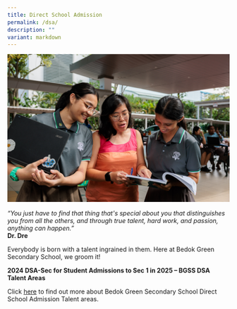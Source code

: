 ```yaml
---
title: Direct School Admission
permalink: /dsa/
description: ""
variant: markdown
---
```

![](/images/td%202023.jpg)

*“You just have to find that thing that's special about you that distinguishes you from all the others, and through true talent, hard work, and passion, anything can happen.”*<br>**Dr. Dre**

Everybody is born with a talent ingrained in them. Here at Bedok Green Secondary School, we groom it!

**2024 DSA-Sec for Student Admissions to Sec 1 in 2025 – BGSS DSA Talent Areas**

Click [here](https://go.gov.sg/bgssdsatalentareas) to find out more about Bedok Green Secondary School Direct School Admission Talent areas. 

